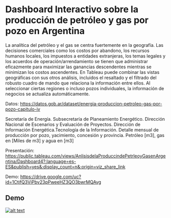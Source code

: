 # Dashboard Interactivo sobre la producción de petróleo y gas por pozo en Argentina

La analítica del petróleo y el gas se centra fuertemente en la geografía. Las decisiones comerciales como los costos por abandono, los recursos humanos locales, los impuestos a entidades extranjeras, los temas legales y los acuerdos de operación/arrendamiento se tienen que administrar eficazmente para maximizar las ganancias descendentes mientras se minimizan los costos ascendentes.
En Tableau puede combinar las vistas geográficas con sus otros análisis, incluidos el resaltado y el filtrado del robusto cuadro de mando que relaciona la información entre ellos. Al seleccionar ciertas regiones o incluso pozos individuales, la información de negocios se actualiza automáticamente.


Datos:
https://datos.gob.ar/dataset/energia-produccion-petroleo-gas-por-pozo-capitulo-iv

Secretaría de Energía. Subsecretaría de Planeamiento Energético. Dirección Nacional de Escenarios y Evaluación de Proyectos. Dirección de Información Energética.Tecnología de la Información.
Detalle mensual de producción por pozo, yacimiento, concesión y provincia. Petróleo [m3], gas en [Miles de m3] y agua en [m3]

Presentación:
https://public.tableau.com/views/AnlisisdelaProduccindePetrleoyGasenArgentina/Dashboard4?:language=es-ES&publish=yes&:display_count=n&:origin=viz_share_link

Demo:
https://drive.google.com/uc?id=1CtjfQ3ViPbv23pPweeHZ3QO3bwrMQAvg

## Demo

[![alt text]([[https://justdjango.s3-us-west-2.amazonaws.com/media/gifs/djecommerce.gif](https://doc-10-3g-docs.googleusercontent.com/docs/securesc/73aium5hla6l425sitog0u23h2kvthi2/88q6mfv83tkjjaem5eu23mdncistl16l/1692802500000/15793392904669717402/10460656019898916775/1CtjfQ3ViPbv23pPweeHZ3QO3bwrMQAvg?ax=AH3YgiCm0th_rY6pcV8fpP5K1dUgeeg8Jg9uzdamK0S6zHY5DpfZA6EiUfLd-2waKKsyKqsETypC_ilbn5A-5N8vFEOzDGK2rTwd9Sn13Zi1ZQJ7_yu-dVNak-2cQhW4ELZBjHCnawWsogXFWHrpYcLWffpscQD005iAbQ3ajtKUuEzmNpq0S7XJ8TJOJZksB-1xS8pBUXi3SsLkDz-7SKifEmWXrMl_t33qaFUjuLrclpo0-6-qq7kdbRpmyfB8HSIyhSX2EmuzoKhFbzSqTVaD_EqUi1XG9S-BvcN2ab6m7TVPmtAVD8tDjeTSRLevFVQPIi7pDW8KcWTg8TnvfUNkAVFN0GbmPf3XssWNdPhNJFOtmFEY8FQs9q7_2wabmIXdi9IjAPWPZxSJZV0gS9gf3QbDdOJJbWaJQYT6syUKLiU-RIl5uSft5cV0PWQQJ7vZ20_VwNMFLqwJzSv9rjQOYuf59WnQ0bdDKi3rh22g1Et_MC90YxMsa1YEiVcdNtLEI2nj8RtbPtKV9sJrvkqowsuwEWp43qhWyx9_ZYh164EmLA7M2BFV3vrkg0BHEc-Y9Qm2y6itoXxn_3CR68LTMELZrVO0WWJYAN7Jr1sx4eTNeVObhGiNmVmjBPdf6ZAKMKplyRq-iKDaAZ72DGCvF4t2Y2xG8VHnJFuICE-7cLAQ5Kr2CamjUcK5OB230M4G7oyKO5NmTZecNEJ7Z20Akc85hnwKDH_G4fBDIKxPccza4gE9jqZtE33KE04QGC0rQQ5oglW9dUuWbCzmEBy_GZo4G9-FCThyqm6lwT9HIO_wOMvq6P_NEFu0A_QaHHnOPdXB-bjQyApiAbNPXz_hYUqt0pFnYetc_RpYd0zbjrzqGnb1v-x5lVx2T58TCfkgWlt8_Pb0R4OQqnprs1Fq0iko6vZPLMEcJ57WlLnPzSMid5Z7bNzA4Jek33km1EgheCOQpuAw&uuid=bfe4ea46-8e70-45c4-b033-f35bdaf7a353&authuser=0&nonce=hn145qfnjoung&user=10460656019898916775&hash=fp9g315bfl6svu1aop7deh0uhp0ik8lc)](https://drive.google.com/file/d/1CtjfQ3ViPbv23pPweeHZ3QO3bwrMQAvg/view?usp=sharing)https://drive.google.com/file/d/1CtjfQ3ViPbv23pPweeHZ3QO3bwrMQAvg/view?usp=sharing "Logo")](https://clipchamp.com/watch/atWS3xqIrfi)
